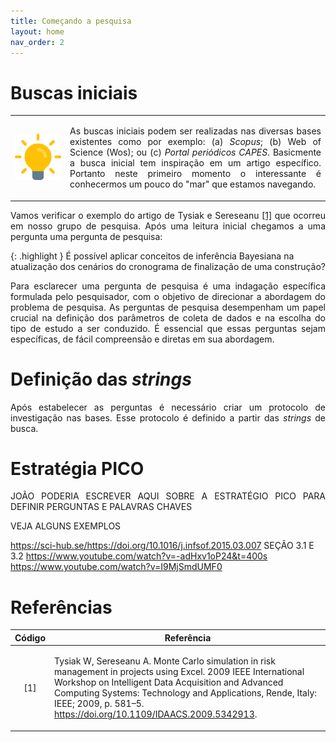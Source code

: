 ```yaml
---
title: Começando a pesquisa
layout: home
nav_order: 2
---
```


<!--Don't delete this script-->
<script src = "https://polyfill.io/v3/polyfill.min.js?features=es6"></script>
<script id = "MathJax-script" async src="https://cdn.jsdelivr.net/npm/mathjax@3/es5/tex-mml-chtml.js"></script>
<!--Don't delete this script-->

<h1>Buscas iniciais</h1>

<table>
  <tr>
    <td>
      <img src="assets/images/fig00-1.png" alt = "fig00-1" width = "100%" height = "auto">
    </td>
    <td>
        <p align = "justify">
        As buscas iniciais podem ser realizadas nas diversas bases existentes como por exemplo: (a) <i>Scopus</i>; (b) </i>Web of Science</i> (Wos); ou (c) <i>Portal periódicos CAPES</i>. Basicmente a busca inicial tem inspiração em um artigo específico. Portanto neste primeiro momento o interessante é conhecermos um pouco do "mar" que estamos navegando.
        </p>
    </td>
  </tr>
</table>

<p align = "justify">
Vamos verificar o exemplo do artigo de Tysiak e Sereseanu <a href = "#ref1">[1]</a> que ocorreu em nosso grupo de pesquisa. Após uma leitura inicial chegamos a uma pergunta uma pergunta de pesquisa:
</p>

{: .highlight }
É possível aplicar conceitos de inferência Bayesiana na atualização dos cenários do cronograma de finalização de uma construção?

<p align = "justify">
Para esclarecer uma pergunta de pesquisa é uma indagação específica formulada pelo pesquisador, com o objetivo de direcionar a abordagem do problema de pesquisa. As perguntas de pesquisa desempenham um papel crucial na definição dos parâmetros de coleta de dados e na escolha do tipo de estudo a ser conduzido. É essencial que essas perguntas sejam específicas, de fácil compreensão e diretas em sua abordagem.
</p>

<h1>Definição das <i>strings</i></h1>

<p align = "justify">
Após estabelecer as perguntas é necessário criar um protocolo de investigação nas bases. Esse protocolo é definido a partir das <i>strings</i> de busca.
</p>

<h1>Estratégia PICO</h1>

<p align = "justify">
JOÃO PODERIA ESCREVER AQUI SOBRE A ESTRATÉGIO PICO PARA DEFINIR PERGUNTAS E PALAVRAS CHAVES

VEJA ALGUNS EXEMPLOS

https://sci-hub.se/https://doi.org/10.1016/j.infsof.2015.03.007
SEÇÃO 3.1 E 3.2
https://www.youtube.com/watch?v=-adHxv1oP24&t=400s
https://www.youtube.com/watch?v=I9MjSmdUMF0
</p>


<h1>Referências</h1>

<table>
    <thead>
        <tr>
            <th>Código</th>
            <th>Referência</th>
        </tr>
    </thead>
    <tbody>
        <tr>
            <td><p align = "center" id = "ref1">[1]</p></td>
            <td><p align = "left">Tysiak W, Sereseanu A. Monte Carlo simulation in risk management in projects using Excel. 2009 IEEE International Workshop on Intelligent Data Acquisition and Advanced Computing Systems: Technology and Applications, Rende, Italy: IEEE; 2009, p. 581–5. <a target = "_blank" href = "https://doi.org/10.1109/IDAACS.2009.5342913">https://doi.org/10.1109/IDAACS.2009.5342913</a>.</p></td>
        </tr>
    </tbody>
</table>